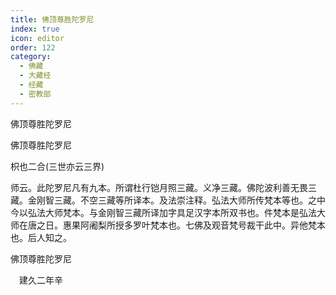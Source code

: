 ```yaml
---
title: 佛顶尊胜陀罗尼
index: true
icon: editor
order: 122
category:
  - 佛藏
  - 大藏经
  - 经藏
  - 密教部
---
```


  佛顶尊胜陀罗尼  

佛顶尊胜陀罗尼  

枳也二合(三世亦云三界)  

师云。此陀罗尼凡有九本。所谓杜行铠月照三藏。义净三藏。佛陀波利善无畏三藏。金刚智三藏。不空三藏等所译本。及法崇注释。弘法大师所传梵本等也。之中今以弘法大师梵本。与金刚智三藏所译加字具足汉字本所双书也。件梵本是弘法大师在唐之日。惠果阿阇梨所授多罗叶梵本也。七佛及观音梵号裁干此中。异他梵本也。后人知之。  

佛顶尊胜陀罗尼  

　建久二年辛  
